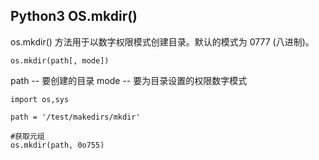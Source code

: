 ## Python3 OS.mkdir()

os.mkdir() 方法用于以数字权限模式创建目录。默认的模式为 0777 (八进制)。

```
os.mkdir(path[, mode])
```

path -- 要创建的目录
mode -- 要为目录设置的权限数字模式

```
import os,sys

path = '/test/makedirs/mkdir'

#获取元组
os.mkdir(path, 0o755)
```